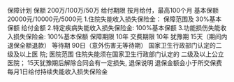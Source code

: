 保障计划
保额
200万/100万/50万
给付期限
按月给付，最高100个月
基本保额
20000元/10000元/5000元
1.住院失能收入损失保险金：
保障范围及
30%基本保额
给付金额
2.特定疾病失能收入损失保险金:
100%基本保额
3.功能损伤失能收入损失保险金:
100%基本保额
保障期限
10年
交费期限
10年
犹豫期
15天（期间内退保全额退款）
等待期
90日（意外伤害无等待期）
国家卫生行政部门认定的二级及以上医
院;
医院范围
住院失能须在国家卫生行政部门认定的
二级及以上公立医院；
15天犹豫期后解除合同会有一定损失,
退保说明
退保金额会小于所交保费
每月1日给付持续失能收入损失保险金